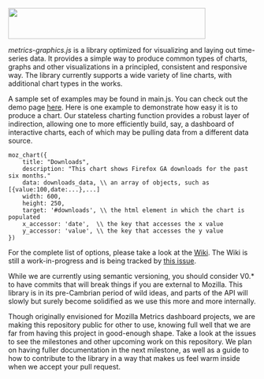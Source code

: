 <a href="mozilla.github.io/metrics-graphics/"><img src="http://mozilla.github.io/metrics-graphics/images/logo.svg" hspace="0" vspace="0" width="400" height="63"></a>

_metrics-graphics.js_ is a library optimized for visualizing and laying out time-series data. It provides a simple way to produce common types of charts, graphs and other visualizations in a principled, consistent and responsive way. The library currently supports a wide variety of line charts, with additional chart types in the works. 

A sample set of examples may be found in main.js. You can check out the demo page [here](https://metrics.mozilla.com/metrics-graphics/). Here is one example to demonstrate how easy it is to produce a chart. Our stateless charting function provides a robust layer of indirection, allowing one to more efficiently build, say, a dashboard of interactive charts, each of which may be pulling data from a different data source.

```
moz_chart({
    title: "Downloads",
    description: "This chart shows Firefox GA downloads for the past six months."
    data: downloads_data, \\ an array of objects, such as [{value:100,date:...},...]
    width: 600,
    height: 250,
    target: '#downloads', \\ the html element in which the chart is populated
    x_accessor: 'date',  \\ the key that accesses the x value
    y_accessor: 'value', \\ the key that accesses the y value
})
```

For the complete list of options, please take a look at the [Wiki](https://github.com/mozilla/metrics-graphics/wiki). The Wiki is still a work-in-progress and is being tracked by [this issue](https://github.com/mozilla/metrics-graphics/issues/31).

While we are currently using semantic versioning, you should consider V0.* to have commits that will break things if you are external to Mozilla. This library is in its pre-Cambrian period of wild ideas, and parts of the API will slowly but surely become solidified as we use this more and more internally.

Though originally envisioned for Mozilla Metrics dashboard projects, we are making this repository public for other to use, knowing full well that we are far from having this project in good-enough shape. Take a look at the issues to see the milestones and other upcoming work on this repository. We plan on having fuller documentation in the next milestone, as well as a guide to how to contribute to the library in a way that makes us feel warm inside when we accept your pull request.
